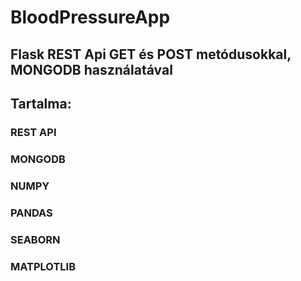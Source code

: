 # BloodPressureApp
## Flask REST Api GET és POST metódusokkal, MONGODB használatával
## Tartalma:
### REST API
### MONGODB
### NUMPY
### PANDAS
### SEABORN
### MATPLOTLIB
